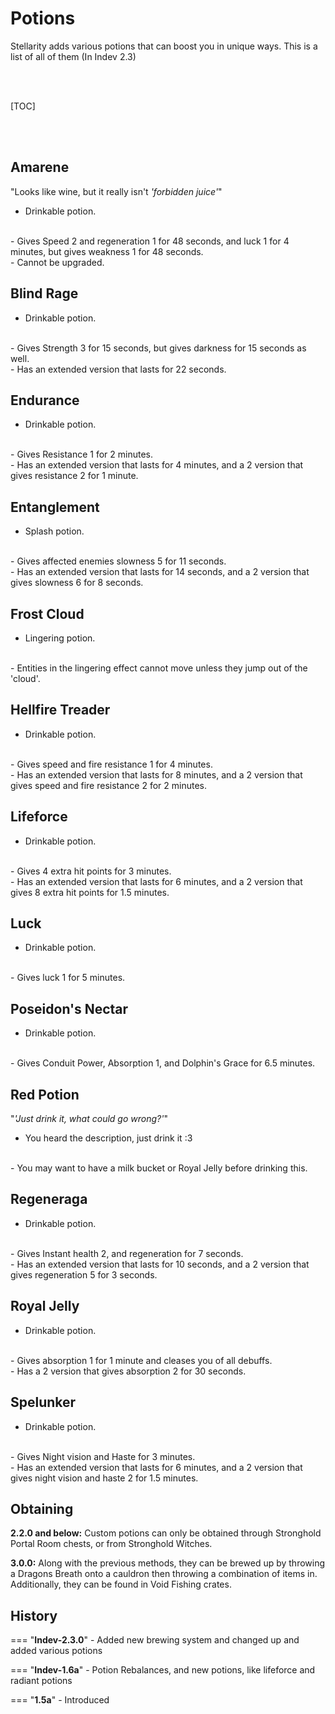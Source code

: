 # Potions
Stellarity adds various potions that can boost you in unique ways. This is a list of all of them (In Indev 2.3)

<br><br>

[TOC]

<br><br>

## Amarene
"Looks like wine, but it really isn't *'forbidden juice'*"
<br>
- Drinkable potion.
<br>
- Gives Speed 2 and regeneration 1 for 48 seconds, and luck 1 for 4 minutes, but gives weakness 1 for 48 seconds.
<br>
- Cannot be upgraded.

## Blind Rage
- Drinkable potion.
<br>
- Gives Strength 3 for 15 seconds, but gives darkness for 15 seconds as well.
<br>
- Has an extended version that lasts for 22 seconds.

## Endurance
- Drinkable potion.
<br>
- Gives Resistance 1 for 2 minutes.
<br>
- Has an extended version that lasts for 4 minutes, and a 2 version that gives resistance 2 for 1 minute.

## Entanglement
- Splash potion.
<br>
- Gives affected enemies slowness 5 for 11 seconds.
<br>
- Has an extended version that lasts for 14 seconds, and a 2 version that gives slowness 6 for 8 seconds.

## Frost Cloud
- Lingering potion.
<br>
- Entities in the lingering effect cannot move unless they jump out of the 'cloud'.

## Hellfire Treader
- Drinkable potion.
<br>
- Gives speed and fire resistance 1 for 4 minutes.
<br>
- Has an extended version that lasts for 8 minutes, and a 2 version that gives speed and fire resistance 2 for 2 minutes.

## Lifeforce
- Drinkable potion.
<br>
- Gives 4 extra hit points for 3 minutes.
<br>
- Has an extended version that lasts for 6 minutes, and a 2 version that gives 8 extra hit points for 1.5 minutes.

## Luck
- Drinkable potion.
<br>
- Gives luck 1 for 5 minutes.

## Poseidon's Nectar
- Drinkable potion.
<br>
- Gives Conduit Power, Absorption 1, and Dolphin's Grace for 6.5 minutes.

## Red Potion
"*'Just drink it, what could go wrong?'*"
<br>
- You heard the description, just drink it :3
<br>
- You may want to have a milk bucket or Royal Jelly before drinking this.

## Regeneraga
- Drinkable potion.
<br>
- Gives Instant health 2, and regeneration for 7 seconds.
<br>
- Has an extended version that lasts for 10 seconds, and a 2 version that gives regeneration 5 for 3 seconds.

## Royal Jelly
- Drinkable potion.
<br>
- Gives absorption 1 for 1 minute and cleases you of all debuffs.
<br>
- Has a 2 version that gives absorption 2 for 30 seconds.

## Spelunker
- Drinkable potion.
<br>
- Gives Night vision and Haste for 3 minutes.
<br>
- Has an extended version that lasts for 6 minutes, and a 2 version that gives night vision and haste 2 for 1.5 minutes.

## Obtaining
**2.2.0 and below:** Custom potions can only be obtained through Stronghold Portal Room chests, or from Stronghold Witches.

**3.0.0:** Along with the previous methods, they can be brewed up by throwing a Dragons Breath onto a cauldron then throwing a combination of items in. Additionally, they can be found in Void Fishing crates.

## History
=== "**Indev-2.3.0**"
    - Added new brewing system and changed up and added various potions

=== "**Indev-1.6a**"
    - Potion Rebalances, and new potions, like lifeforce and radiant potions

=== "**1.5a**"
    - Introduced


